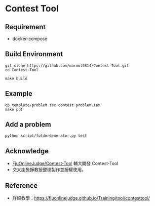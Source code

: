 # Contest Tool

## Requirement
- docker-compose

## Build Environment
```
git clone https://github.com/marmot0814/Contest-Tool.git
cd Contest-Tool

make build
```

## Example
```
cp template/problem.tex.contest problem.tex
make pdf
```

## Add a problem
```
python script/folderGenerator.py test
```

## Acknowledge
* [FjuOnlineJudge/Contest-Tool](https://github.com/FjuOnlineJudge/Contest-Tool) 輔大開發 Contest-Tool
* 交大謝旻錚教授整理製作並授權使用。

## Reference
* 詳細教學：https://fjuonlinejudge.github.io/Training/tool/contesttool/
